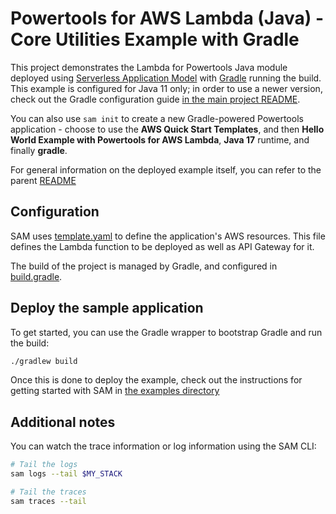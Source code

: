 #  Powertools for AWS Lambda (Java) - Core Utilities Example with Gradle

This project demonstrates the Lambda for Powertools Java module deployed using [Serverless Application Model](https://aws.amazon.com/serverless/sam/) with
[Gradle](https://gradle.org/) running the build. This example is configured for Java 11 only; in order to use a newer version, check out the Gradle 
configuration guide [in the main project README](../../../README.md).

You can also use `sam init` to create a new Gradle-powered Powertools application - choose to use the **AWS Quick Start Templates**,
and then **Hello World Example with Powertools for AWS Lambda**, **Java 17** runtime, and finally **gradle**.


For general information on the deployed example itself, you can refer to the parent [README](../README.md)

## Configuration
SAM uses [template.yaml](template.yaml) to define the application's AWS resources.
This file defines the Lambda function to be deployed as well as API Gateway for it.

The build of the project is managed by Gradle, and configured in [build.gradle](build.gradle). 

## Deploy the sample application
To get started, you can use the Gradle wrapper to bootstrap Gradle and run the build:

```bash
./gradlew build
```

Once this is done to deploy the example, check out the instructions for getting started with SAM in 
[the examples directory](../../README.md)

## Additional notes

You can watch the trace information or log information using the SAM CLI:
```bash
# Tail the logs
sam logs --tail $MY_STACK

# Tail the traces
sam traces --tail
```